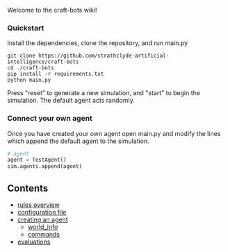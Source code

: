 Welcome to the craft-bots wiki!

### Quickstart

Install the dependencies, clone the repository, and run main.py
```
git clone https://github.com/strathclyde-artificial-intelligence/craft-bots
cd ./craft-bots
pip install -r requirements.txt
python main.py
```
Press "reset" to generate a new simulation, and "start" to begin the simulation. The default agent acts randomly.

### Connect your own agent

Once you have created your own agent open main.py and modify the lines which append the default agent to the simulation.
```python
# agent
agent = TestAgent()
sim.agents.append(agent)
```

## Contents

- [rules overview](Craft-Bots-Rules)
- [configuration file](Configuration)
- [creating an agent](Creating-an-Agent)
  - [world_info](world_info)
  - [commands](Commands)
- [evaluations](Evaluations)
